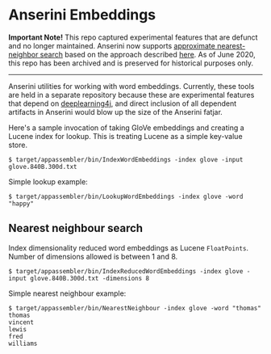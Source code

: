 # Anserini Embeddings

**Important Note!** This repo captured experimental features that are defunct and no longer maintained.
Anserini now supports [approximate nearest-neighbor search](https://github.com/castorini/anserini/blob/master/docs/approximate-nearestneighbor.md) based on the approach described [here](https://arxiv.org/abs/1910.10208).
As of June 2020, this repo has been archived and is preserved for historical purposes only.

----

Anserini utilities for working with word embeddings.
Currently, these tools are held in a separate repository because these are experimental features that depend on [deeplearning4j](https://deeplearning4j.org/), and direct inclusion of all dependent artifacts in Anserini would blow up the size of the Anserini fatjar.

Here's a sample invocation of taking GloVe embeddings and creating a Lucene index for lookup.
This is treating Lucene as a simple key-value store.

```
$ target/appassembler/bin/IndexWordEmbeddings -index glove -input glove.840B.300d.txt
```

Simple lookup example:

```
$ target/appassembler/bin/LookupWordEmbeddings -index glove -word "happy"
```

## Nearest neighbour search

Index dimensionality reduced word embeddings as Lucene `FloatPoints`. 
Number of dimensions allowed is between 1 and 8.

```
$ target/appassembler/bin/IndexReducedWordEmbeddings -index glove -input glove.840B.300d.txt -dimensions 8
```

Simple nearest neighbour example:

```
$ target/appassembler/bin/NearestNeighbour -index glove -word "thomas"
thomas
vincent
lewis
fred
williams
```
